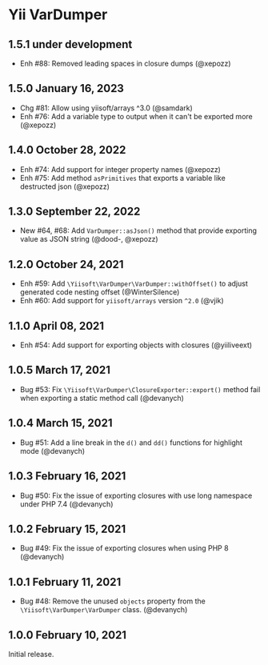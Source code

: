 # Yii VarDumper

## 1.5.1 under development

- Enh #88: Removed leading spaces in closure dumps (@xepozz)

## 1.5.0 January 16, 2023

- Chg #81: Allow using yiisoft/arrays ^3.0 (@samdark)
- Enh #76: Add a variable type to output when it can't be exported more (@xepozz)

## 1.4.0 October 28, 2022

- Enh #74: Add support for integer property names (@xepozz)
- Enh #75: Add method `asPrimitives` that exports a variable like destructed json (@xepozz)

## 1.3.0 September 22, 2022

- New #64, #68: Add `VarDumper::asJson()` method that provide exporting value as JSON string (@dood-, @xepozz)

## 1.2.0 October 24, 2021

- Enh #59: Add `\Yiisoft\VarDumper\VarDumper::withOffset()` to adjust generated code nesting offset (@WinterSilence)
- Enh #60: Add support for `yiisoft/arrays` version `^2.0` (@vjik)

## 1.1.0 April 08, 2021

- Enh #54: Add support for exporting objects with closures (@yiiliveext)

## 1.0.5 March 17, 2021

- Bug #53: Fix `\Yiisoft\VarDumper\ClosureExporter::export()` method fail when exporting a static method call (@devanych)

## 1.0.4 March 15, 2021

- Bug #51: Add a line break in the `d()` and `dd()` functions for highlight mode (@devanych)

## 1.0.3 February 16, 2021

- Bug #50: Fix the issue of exporting closures with use long namespace under PHP 7.4 (@devanych)

## 1.0.2 February 15, 2021

- Bug #49: Fix the issue of exporting closures when using PHP 8 (@devanych)

## 1.0.1 February 11, 2021

- Bug #48: Remove the unused `objects` property from the `\Yiisoft\VarDumper\VarDumper` class. (@devanych)

## 1.0.0 February 10, 2021

Initial release.
